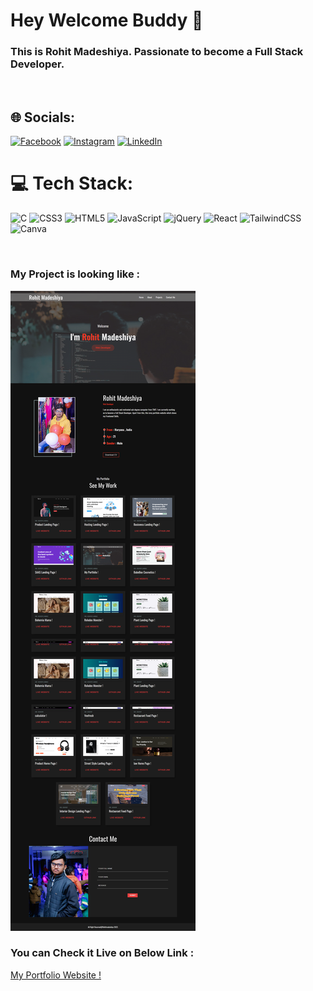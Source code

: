 # Hey Welcome Buddy 👋

### This is Rohit Madeshiya. Passionate to become a Full Stack Developer.

</br>

## 🌐 Socials:

[![Facebook](https://img.shields.io/badge/Facebook-%231877F2.svg?logo=Facebook&logoColor=white)](https://facebook.com/rohit.madeshiya.583) [![Instagram](https://img.shields.io/badge/Instagram-%23E4405F.svg?logo=Instagram&logoColor=white)](https://instagram.com/__.designer.__.rohit.__/) [![LinkedIn](https://img.shields.io/badge/LinkedIn-%230077B5.svg?logo=linkedin&logoColor=white)](https://linkedin.com/in/rohit-madeshiya-4b7a63169/)

# 💻 Tech Stack:

![C](https://img.shields.io/badge/c-%2300599C.svg?style=for-the-badge&logo=c&logoColor=white) ![CSS3](https://img.shields.io/badge/css3-%231572B6.svg?style=for-the-badge&logo=css3&logoColor=white) ![HTML5](https://img.shields.io/badge/html5-%23E34F26.svg?style=for-the-badge&logo=html5&logoColor=white) ![JavaScript](https://img.shields.io/badge/javascript-%23323330.svg?style=for-the-badge&logo=javascript&logoColor=%23F7DF1E) ![jQuery](https://img.shields.io/badge/jquery-%230769AD.svg?style=for-the-badge&logo=jquery&logoColor=white) ![React](https://img.shields.io/badge/react-%2320232a.svg?style=for-the-badge&logo=react&logoColor=%2361DAFB) ![TailwindCSS](https://img.shields.io/badge/tailwindcss-%2338B2AC.svg?style=for-the-badge&logo=tailwind-css&logoColor=white) ![Canva](https://img.shields.io/badge/Canva-%2300C4CC.svg?style=for-the-badge&logo=Canva&logoColor=white)

</br>


### My Project is looking like :

![Web Site Image](./Assets/complete%20ss.png)

### You can Check it Live on Below Link : 


[My Portfolio Website !](https://rohit-madeshiya.netlify.app)